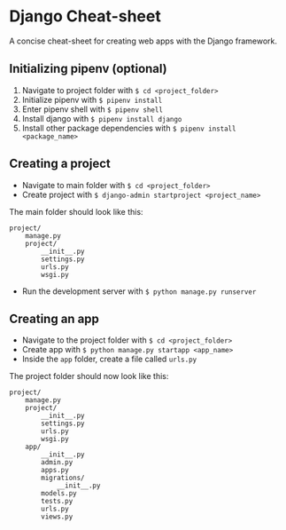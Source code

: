 # Django Cheat-sheet
A concise cheat-sheet for creating web apps with the Django framework.

## Initializing pipenv (optional)
1. Navigate to project folder with `$ cd <project_folder>`
2. Initialize pipenv with `$ pipenv install`
3. Enter pipenv shell with `$ pipenv shell`
4. Install django with `$ pipenv install django`
5. Install other package dependencies with `$ pipenv install <package_name>`

## Creating a project
- Navigate to main folder with `$ cd <project_folder>`
- Create project with `$ django-admin startproject <project_name>`

The main folder should look like this:
```
project/
    manage.py
    project/
        __init__.py
        settings.py
        urls.py
        wsgi.py
```
- Run the development server with `$ python manage.py runserver`

## Creating an app
- Navigate to the project folder with  `$ cd <project_folder>`
- Create app with  `$ python manage.py startapp <app_name>`
- Inside the `app` folder, create a file called `urls.py`

The project folder should now look like this:
```
project/
    manage.py
    project/
        __init__.py
        settings.py
        urls.py
        wsgi.py
	app/
	    __init__.py
	    admin.py
	    apps.py
	    migrations/
	        __init__.py
	    models.py
	    tests.py
	    urls.py
	    views.py
```

